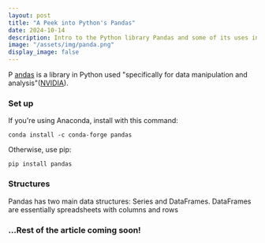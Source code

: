 ```yaml
---
layout: post
title: "A Peek into Python's Pandas"
date: 2024-10-14
description: Intro to the Python library Pandas and some of its uses in data manipulation.  
image: "/assets/img/panda.png"
display_image: false
---
```

<p class="intro"><span class="dropcap">P</span> <a href="https://pandas.pydata.org/">andas</a> is a library in Python used "specifically for data manipulation and analysis"(<a href="https://www.nvidia.com/en-us/glossary/pandas-python/">NVIDIA</a>).</p>

### Set up
If you're using Anaconda, install with this command:
```
conda install -c conda-forge pandas
```
Otherwise, use pip:
```
pip install pandas
```

### Structures
Pandas has two main data structures: Series and DataFrames.
DataFrames are essentially spreadsheets with columns and rows

### ...Rest of the article coming soon!

